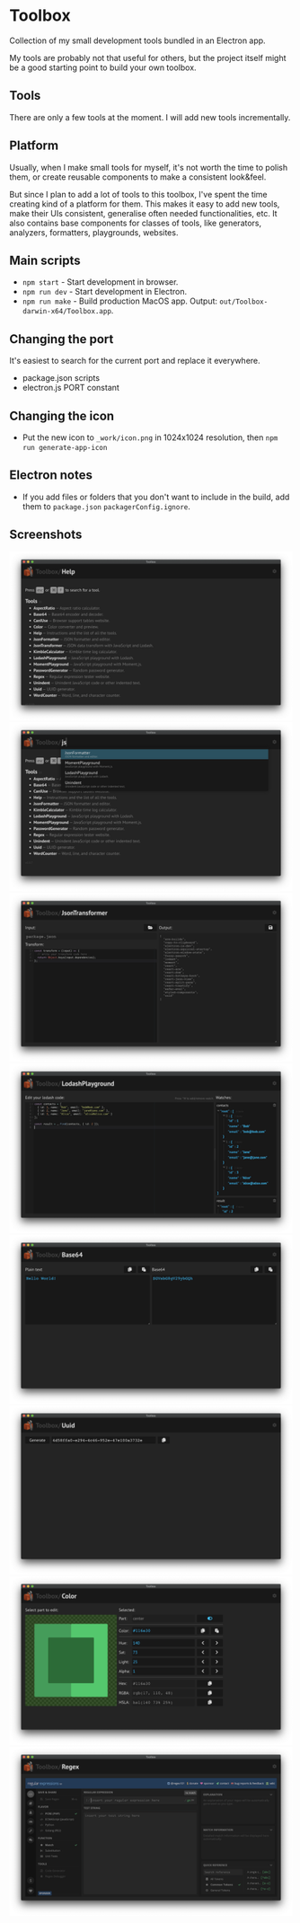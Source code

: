 # Toolbox

Collection of my small development tools bundled in an Electron app.

My tools are probably not that useful for others, but the project itself might be a good starting point to build your own toolbox.

## Tools

There are only a few tools at the moment. I will add new tools incrementally.

## Platform

Usually, when I make small tools for myself, it's not worth the time to polish them, or create reusable components to make a consistent look&feel.

But since I plan to add a lot of tools to this toolbox, I've spent the time creating kind of a platform for them. This makes it easy to add new tools, make their UIs consistent, generalise often needed functionalities, etc. It also contains base components for classes of tools, like generators, analyzers, formatters, playgrounds, websites.

## Main scripts

- `npm start` - Start development in browser.
- `npm run dev` - Start development in Electron.
- `npm run make` - Build production MacOS app. Output: `out/Toolbox-darwin-x64/Toolbox.app`.

## Changing the port

It's easiest to search for the current port and replace it everywhere.

- package.json scripts
- electron.js PORT constant

## Changing the icon

- Put the new icon to `_work/icon.png` in 1024x1024 resolution, then `npm run generate-app-icon`

## Electron notes

- If you add files or folders that you don't want to include in the build, add them to `package.json` `packagerConfig.ignore`.

## Screenshots

![Help](docs/screenshot-help.png)
![Search](docs/screenshot-search.png)
![Json](docs/screenshot-json.png)
![Lodash](docs/screenshot-lodash.png)
![Base64](docs/screenshot-bsase64.png)
![Uuid](docs/screenshot-uuid.png)
![Color](docs/screenshot-color.png)
![Regex](docs/screenshot-regex.png)
